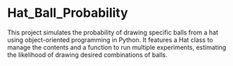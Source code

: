 # Hat_Ball_Probability
This project simulates the probability of drawing specific balls from a hat using object-oriented programming in Python. It features a Hat class to manage the contents and a function to run multiple experiments, estimating the likelihood of drawing desired combinations of balls.
